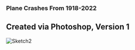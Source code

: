 ### Plane Crashes From 1918-2022
## Created via Photoshop, Version 1

![Sketch2](https://user-images.githubusercontent.com/106708967/172019298-547ee1ee-94e4-492e-bec0-165e9b9c8738.jpg)
